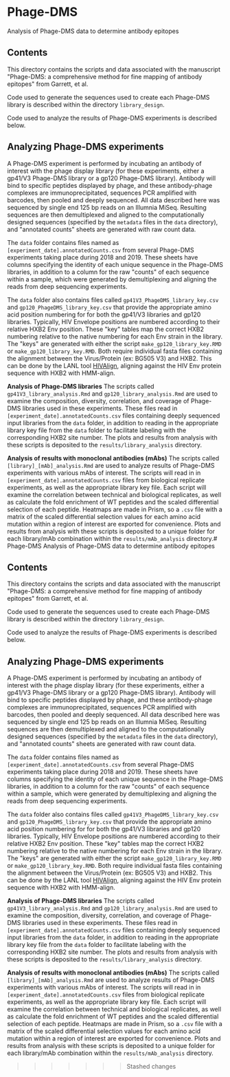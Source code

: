# Phage-DMS
Analysis of Phage-DMS data to determine antibody epitopes

## Contents

This directory contains the scripts and data associated with the manuscript "Phage-DMS: a comprehensive method for fine mapping of antibody epitopes" from Garrett, et al. 

Code used to generate the sequences used to create each Phage-DMS library is described within the directory `library_design`. 

Code used to analyze the results of Phage-DMS experiments is described below.

## Analyzing Phage-DMS experiments

A Phage-DMS experiment is performed by incubating an antibody of interest with the phage display library (for these experiments, either a gp41/V3 Phage-DMS library or a gp120 Phage-DMS library). Antibody will bind to specific peptides displayed by phage, and these antibody-phage complexes are immunoprecipitated, sequences PCR amplified with barcodes, then pooled and deeply sequenced. All data described here was sequenced by single end 125 bp reads on an Illumnia MiSeq. Resulting sequences are then demultiplexed and aligned to the computationally designed sequences (specified by the `metadata` files in the `data` directory), and "annotated counts" sheets are generated with raw count data.

The `data` folder contains files named as `[experiment_date].annotatedCounts.csv` from several Phage-DMS experiments taking place during 2018 and 2019. These sheets have columns specifying the identity of each unique sequence in the Phage-DMS libraries, in addition to a column for the raw "counts" of each sequence within a sample, which were generated by demultiplexing and aligning the reads from deep sequencing experiments. 

The `data` folder also contains files called `gp41V3_PhageDMS_library_key.csv` and `gp120_PhageDMS_library_key.csv` that provide the appropriate amino acid position numbering for for both the gp41/V3 libraries and gp120 libraries. Typically, HIV Envelope positions are numbered according to their relative HXB2 Env position. These "key" tables map the correct HXB2 numbering relative to the native numbering for each Env strain in the library. The "keys" are generated with either the script `make_gp120_library_key.RMD` or `make_gp120_library_key.RMD`. Both require individual fasta files containing the alignment between the Virus/Protein (ex: BG505 V3) and HXB2. This can be done by the LANL tool [HIVAlign](https://www.hiv.lanl.gov/content/sequence/VIRALIGN/viralign.html), aligning against the HIV Env protein sequence with HXB2 with HMM-align.

**Analysis of Phage-DMS libraries**
The scripts called `gp41V3_library_analysis.Rmd` and `gp120_library_analysis.Rmd` are used to examine the composition, diversity, correlation, and coverage of Phage-DMS libraries used in these experiments. These files read in `[experiment_date].annotatedCounts.csv` files containing deeply sequenced input libraries from the `data` folder, in addition to reading in the appropriate library key file from the `data` folder to facilitate labeling with the corresponding HXB2 site number. The plots and results from analysis with these scripts is deposited to the `results/library_analysis` directory.

**Analysis of results with monoclonal antibodies (mAbs)**
The scripts called `[library]_[mAb]_analysis.Rmd` are used to analyze results of Phage-DMS experiments with various mAbs of interest. The scripts will read in in `[experiment_date].annotatedCounts.csv` files from biological replicate experiments, as well as the appropriate library key file. Each script will examine the correlation between technical and biological replicates, as well as calculate the fold enrichment of WT peptides and the scaled differential selection of each peptide. Heatmaps are made in Prism, so a `.csv` file with a matrix of the scaled differential selection values for each amino acid mutation within a region of interest are exported for convenience. Plots and results from analysis with these scripts is deposited to a unique folder for each library/mAb combination within the `results/mAb_analysis` directory.# Phage-DMS
Analysis of Phage-DMS data to determine antibody epitopes

## Contents

This directory contains the scripts and data associated with the manuscript "Phage-DMS: a comprehensive method for fine mapping of antibody epitopes" from Garrett, et al. 

Code used to generate the sequences used to create each Phage-DMS library is described within the directory `library_design`. 

Code used to analyze the results of Phage-DMS experiments is described below.

## Analyzing Phage-DMS experiments

A Phage-DMS experiment is performed by incubating an antibody of interest with the phage display library (for these experiments, either a gp41/V3 Phage-DMS library or a gp120 Phage-DMS library). Antibody will bind to specific peptides displayed by phage, and these antibody-phage complexes are immunoprecipitated, sequences PCR amplified with barcodes, then pooled and deeply sequenced. All data described here was sequenced by single end 125 bp reads on an Illumnia MiSeq. Resulting sequences are then demultiplexed and aligned to the computationally designed sequences (specified by the `metadata` files in the `data` directory), and "annotated counts" sheets are generated with raw count data.

The `data` folder contains files named as `[experiment_date].annotatedCounts.csv` from several Phage-DMS experiments taking place during 2018 and 2019. These sheets have columns specifying the identity of each unique sequence in the Phage-DMS libraries, in addition to a column for the raw "counts" of each sequence within a sample, which were generated by demultiplexing and aligning the reads from deep sequencing experiments. 

The `data` folder also contains files called `gp41V3_PhageDMS_library_key.csv` and `gp120_PhageDMS_library_key.csv` that provide the appropriate amino acid position numbering for for both the gp41/V3 libraries and gp120 libraries. Typically, HIV Envelope positions are numbered according to their relative HXB2 Env position. These "key" tables map the correct HXB2 numbering relative to the native numbering for each Env strain in the library. The "keys" are generated with either the script `make_gp120_library_key.RMD` or `make_gp120_library_key.RMD`. Both require individual fasta files containing the alignment between the Virus/Protein (ex: BG505 V3) and HXB2. This can be done by the LANL tool [HIVAlign](https://www.hiv.lanl.gov/content/sequence/VIRALIGN/viralign.html), aligning against the HIV Env protein sequence with HXB2 with HMM-align.

**Analysis of Phage-DMS libraries**
The scripts called `gp41V3_library_analysis.Rmd` and `gp120_library_analysis.Rmd` are used to examine the composition, diversity, correlation, and coverage of Phage-DMS libraries used in these experiments. These files read in `[experiment_date].annotatedCounts.csv` files containing deeply sequenced input libraries from the `data` folder, in addition to reading in the appropriate library key file from the `data` folder to facilitate labeling with the corresponding HXB2 site number. The plots and results from analysis with these scripts is deposited to the `results/library_analysis` directory.

**Analysis of results with monoclonal antibodies (mAbs)**
The scripts called `[library]_[mAb]_analysis.Rmd` are used to analyze results of Phage-DMS experiments with various mAbs of interest. The scripts will read in in `[experiment_date].annotatedCounts.csv` files from biological replicate experiments, as well as the appropriate library key file. Each script will examine the correlation between technical and biological replicates, as well as calculate the fold enrichment of WT peptides and the scaled differential selection of each peptide. Heatmaps are made in Prism, so a `.csv` file with a matrix of the scaled differential selection values for each amino acid mutation within a region of interest are exported for convenience. Plots and results from analysis with these scripts is deposited to a unique folder for each library/mAb combination within the `results/mAb_analysis` directory.
>>>>>>> Stashed changes
